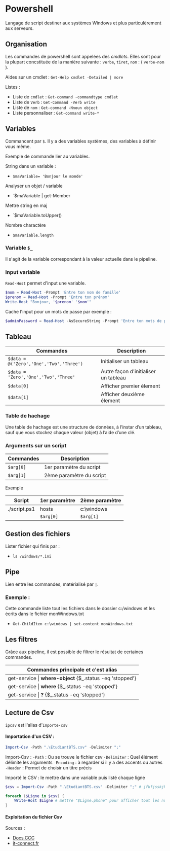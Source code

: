 # Powershell

Langage de script destiner aux systèmes Windows et plus particulèrement aux serveurs.

## Organisation 

Les commandes de powershell sont appelées des *cmdlets*. Elles sont pour la plupart concstituée de la manière suivante : `verbe`, `tiret`, `nom` : ( `verbe-nom` ).

Aides sur un cmdlet : `Get-Help cmdlet -Detailed | more`

Listes :

- Liste de `cmdlet` : `Get-command -commandtype cmdlet`
- Liste de `Verb` : `Get-Command -Verb write`
- Liste de `nom` : `Get-command -Nnoun object`
- Liste personnaliser : `Get-command write-*`


## Variables

Commancent par `$`.
Il y a des variables systèmes, des variables à définir vous même.

Exemple de commande lier au variables.

String dans un variable :

- `$maVariable= 'Bonjour le monde'`

Analyser un objet / variable

- `$maVariable | get-Member

Mettre string en maj

- `$maVariable.toUpper()

Nombre charactère

- `$maVariable.length`

### Variable `$_`

Il s'agit de la variable correspondant à la valeur actuelle dans le pipeline.

### Input variable 

`Read-Host`  permet d'input une variable.

```powershell
$nom = Read-Host -Prompt 'Entre ton nom de famille'
$prenom = Read-Host -Prompt 'Entre ton prénom'
Write-Host "Bonjour, '$prenom' '$nom'" 
```

Cache l'input pour un mots de passe par exemple :

```powershell
$adminPassword = Read-Host -AsSecureString -Prompt 'Entre ton mots de passe administrateur'
```
## Tableau 

| Commandes                               | Description                          |
| --------------------------------------- | ------------------------------------ |
| `$data = @('Zero','One','Two','Three')` | Initialiser un tableau               |
| `$data = 'Zero','One','Two','Three'`    | Autre façon d'initialiser un tableau |
| `$data[0]`                              | Afficher premier élement             |
| `$data[1]`                              | Afficher deuxième élement            |

### Table de hachage

Une table de hachage est une structure de données, à l’instar d’un tableau, sauf que vous stockez chaque valeur (objet) à l’aide d’une clé. 

### Arguments sur un script

| Commandes | Description              |
| --------- | ------------------------ |
| `$arg[0]` | 1er paramètre du script  |
| `$arg[1]` | 2ème paramètre du script |

Exemple

| Script       | 1er paramètre | 2ème paramètre |
| ------------ | ------------- | -------------- |
| ./script.ps1 | hosts         | c:\windows     |
|              | `$arg[0]`     | `$arg[1]`      |


## Gestion des fichiers

Lister fichier qui finis par :

- `ls /windows/*.ini`

## Pipe

Lien entre les commandes, matérialisé par `|`.


### Exemple :

Cette commande liste tout les fichiers dans le dossier c:/windows et les écrits dans le fichier monWindows.txt

- `Get-ChildIten c:\windows | set-content monWindows.txt`

## Les filtres

Grâce aux pipeline, il est possible de filtrer le résultat de certaines commandes.



| Commandes principale et c'est alias                           |
| ------------------------------------------------------------- |
| get-service &#124; **where-object** {$_.status -eq 'stopped'} |
| get-service &#124; **where** {$_.status -eq 'stopped'}        |
| get-service &#124; **?** {$_.status -eq 'stopped'}            |


## Lecture de Csv

`ipcsv` est l'alias d'`Importe-csv`

#### Importation d'un CSV :

```powershell
Import-Csv -Path ".\EtudiantBTS.csv" -Delimiter ";"
```

Import-Csv :
`-Path` : Ou se trouve le fichier csv
`-Delimiter` : Quel élément délimite les arguments
`-Encoding` : à regarder si il y a des accents ou autres
`-Header` : Permet de choisir un titre précis

Importé le CSV : le mettre dans une variable puis listé chaque ligne

```powershell
$csv = Import-Csv -Path ".\EtudiantBTS.csv" -Delimiter ";" # jfkfjsskjk

foreach ($Ligne in $csv) {
    Write-Host $Ligne # mettre "$Ligne.phone" pour afficher tout les numéro de téléphone pour chaque ligne du fichier csv
}
```


#### Exploitation du fichier Csv

Sources :

- [Docs CCC](images/Powershell.pdf)
- [it-connect.fr](https://www.it-connect.fr/comment-lire-le-contenu-dun-fichier-csv-avec-powershell/)
